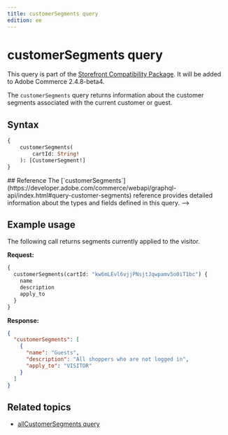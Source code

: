 ```yaml
---
title: customerSegments query
edition: ee
---
```


# customerSegments query

<InlineAlert variant="info" slots="text1" />

This query is part of the [Storefront Compatibility Package](https://experienceleague.adobe.com/developer/commerce/storefront/setup/storefront-compatibility/). It will be added to Adobe Commerce 2.4.8-beta4.

The `customerSegments` query returns information about the customer segments associated with the current customer or guest.

## Syntax

```graphql
{
    customerSegments(
        cartId: String!
    ): [CustomerSegment!]
}
```

<!--->
## Reference

The [`customerSegments`](https://developer.adobe.com/commerce/webapi/graphql-api/index.html#query-customer-segments) reference provides detailed information about the types and fields defined in this query.
-->

## Example usage

The following call returns segments currently applied to the visitor.

**Request:**

```graphql
{
  customerSegments(cartId: "kw6mLEvl6vjjPNsjtJqwpamv5o0iT1bc") {
    name
    description
    apply_to
  }
}
```

**Response:**

```json
{
  "customerSegments": [
    {
      "name": "Guests",
      "description": "All shoppers who are not logged in",
      "apply_to": "VISITOR"
    }
  ]
}
```

## Related topics

*  [allCustomerSegments query](all-segments.md)

